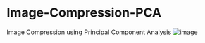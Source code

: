 # Image-Compression-PCA
Image Compression using Principal Component Analysis
![image](https://user-images.githubusercontent.com/92427820/149631906-314ee1f4-f59a-437c-8856-ef95313b5163.png)


